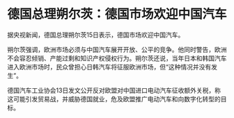 # 德国总理朔尔茨：德国市场欢迎中国汽车

据央视新闻，德国总理朔尔茨15日表示，德国市场欢迎中国汽车。

朔尔茨强调，欧洲市场必须与中国汽车展开开放、公平的竞争。他同时警告，欧洲不会容忍倾销、产能过剩和知识产权侵权行为。朔尔茨还说，当年日本和韩国汽车进入欧洲市场时，民众曾担心日韩汽车将征服欧洲市场，但“这种情况并没有发生”。

德国汽车工业协会13日发文公开反对欧盟对中国进口电动汽车征收额外关税，称这可能引发贸易战，并威胁德国就业，危及欧盟推广电动汽车和向数字化转型的目标。


